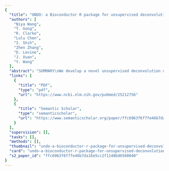 ```yaml
---
{
  "title": "UNDO: a Bioconductor R package for unsupervised deconvolution of mixed gene expressions in tumor samples",
  "authors": [
    "Niya Wang",
    "T. Gong",
    "R. Clarke",
    "Lulu Chen",
    "I. Shih",
    "Zhen Zhang",
    "D. Levine",
    "J. Xuan",
    "Y. Wang"
  ],
  "abstract": "SUMMARY\nWe develop a novel unsupervised deconvolution method, within a well-grounded mathematical framework, to dissect mixed gene expressions in heterogeneous tumor samples. We implement an R package, UNsupervised DecOnvolution (UNDO), that can be used to automatically detect cell-specific marker genes (MGs) located on the scatter radii of mixed gene expressions, estimate cellular proportions in each sample and deconvolute mixed expressions into cell-specific expression profiles. We demonstrate the performance of UNDO over a wide range of tumor-stroma mixing proportions, validate UNDO on various biologically mixed benchmark gene expression datasets and further estimate tumor purity in TCGA/CPTAC datasets. The highly accurate deconvolution results obtained suggest not only the existence of cell-specific MGs but also UNDO's ability to detect them blindly and correctly. Although the principal application here involves microarray gene expressions, our methodology can be readily applied to other types of quantitative molecular profiling data.\n\n\nAVAILABILITY AND IMPLEMENTATION\nUNDO is available at http://bioconductor.org/packages.",
  "links": [
    {
      "title": "PDF",
      "type": "pdf",
      "url": "https://www.ncbi.nlm.nih.gov/pubmed/25212756"
    },
    {
      "title": "Semantic Scholar",
      "type": "semanticscholar",
      "url": "https://www.semanticscholar.org/paper/ffc6963f6f7fe46b7da16e5cc2f1148bd6560040"
    }
  ],
  "supervision": [],
  "tasks": [],
  "methods": [],
  "thumbnail": "undo-a-bioconductor-r-package-for-unsupervised-deconvolution-of-mixed-gene-expressions-in-tumor-samples-thumb.jpg",
  "card": "undo-a-bioconductor-r-package-for-unsupervised-deconvolution-of-mixed-gene-expressions-in-tumor-samples-card.jpg",
  "s2_paper_id": "ffc6963f6f7fe46b7da16e5cc2f1148bd6560040"
}
---
```


